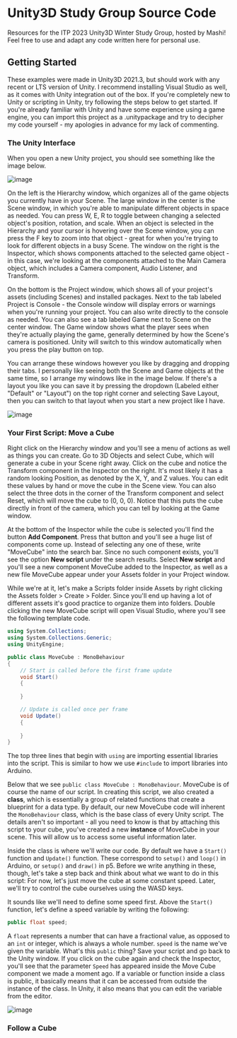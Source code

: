 # Unity3D Study Group Source Code
Resources for the ITP 2023 Unity3D Winter Study Group, hosted by Mashi! Feel free to use and adapt any code written here for personal use.

## Getting Started
These examples were made in Unity3D 2021.3, but should work with any recent or LTS version of Unity. I recommend installing Visual Studio as well, as it comes with Unity integration out of the box. If you're completely new to Unity or scripting in Unity, try following the steps below to get started. If you're already familiar with Unity and have some experience using a game engine, you can import this project as a .unitypackage and try to decipher my code yourself - my apologies in advance for my lack of commenting.

### The Unity Interface
When you open a new Unity project, you should see something like the image below. 

![image](https://user-images.githubusercontent.com/43973044/211072560-bcc153e1-73e7-436d-b1c1-3667f660fe94.png)

On the left is the Hierarchy window, which organizes all of the game objects you currently have in your Scene. The large window in the center is the Scene window, in which you're able to manipulate different objects in space as needed. You can press W, E, R to toggle between changing a selected object's position, rotation, and scale. When an object is selected in the Hierarchy and your cursor is hovering over the Scene window, you can press the F key to zoom into that object - great for when you're trying to look for different objects in a busy Scene. The window on the right is the Inspector, which shows components attached to the selected game object - in this case, we're looking at the components attached to the Main Camera object, which includes a Camera component, Audio Listener, and Transform. 

On the bottom is the Project window, which shows all of your project's assets (including Scenes) and installed packages. Next to the tab labeled Project is Console - the Console window will display errors or warnings when you're running your project. You can also write directly to the console as needed. You can also see a tab labeled Game next to Scene on the center window. The Game window shows what the player sees when they're actually playing the game, generally determined by how the Scene's camera is positioned. Unity will switch to this window automatically when you press the play button on top. 

You can arrange these windows however you like by dragging and dropping their tabs. I personally like seeing both the Scene and Game objects at the same time, so I arrange my windows like in the image below. If there's a layout you like you can save it by pressing the dropdown (Labeled either "Default" or "Layout") on the top right corner and selecting Save Layout, then you can switch to that layout when you start a new project like I have.   

![image](https://user-images.githubusercontent.com/43973044/211072620-a3b5e8b3-a71c-49f8-aaa5-009731d1614d.png)

### Your First Script: Move a Cube

Right click on the Hierarchy window and you'll see a menu of actions as well as things you can create. Go to 3D Objects and select Cube, which will generate a cube in your Scene right away. Click on the cube and notice the Transform component in the Inspector on the right. It's most likely it has a random looking Position, as denoted by the X, Y, and Z values. You can edit these values by hand or move the cube in the Scene view. You can also select the three dots in the corner of the Transform component and select Reset, which will move the cube to (0, 0, 0). Notice that this puts the cube directly in front of the camera, which you can tell by looking at the Game window.

At the bottom of the Inspector while the cube is selected you'll find the button **Add Component**. Press that button and you'll see a huge list of components come up. Instead of selecting any one of these, write "MoveCube" into the search bar. Since no such component exists, you'll see the option **New script** under the search results. Select **New script** and you'll see a new component MoveCube added to the Inspector, as well as a new file MoveCube appear under your Assets folder in your Project window. 

While we're at it, let's make a Scripts folder inside Assets by right clicking the Assets folder > Create > Folder. Since you'll end up having a lot of different assets it's good practice to organize them into folders. Double clicking the new MoveCube script will open Visual Studio, where you'll see the following template code.

```cs
using System.Collections;
using System.Collections.Generic;
using UnityEngine;

public class MoveCube : MonoBehaviour
{
    // Start is called before the first frame update
    void Start()
    {
        
    }

    // Update is called once per frame
    void Update()
    {
        
    }
}
```

The top three lines that begin with `using` are importing essential libraries into the script. This is similar to how we use `#include` to import libraries into Arduino. 

Below that we see `public class MoveCube : MonoBehaviour`. MoveCube is of course the name of our script. In creating this script, we also created a **class**, which is essentially a group of related functions that create a blueprint for a data type. By default, our new MoveCube code will inherent the `MonoBehaviour` class, which is the base class of every Unity script. The details aren't so important - all you need to know is that by attaching this script to your cube, you've created a new **instance** of MoveCube in your scene. This will allow us to access some useful information later.

Inside the class is where we'll write our code. By default we have a `Start()` function and `Update()` function. These correspond to `setup()` and `loop()` in Arduino, or `setup()` and `draw()` in p5. Before we write anything in these, though, let's take a step back and think about what we want to do in this script: For now, let's just move the cube at some constant speed. Later, we'll try to control the cube ourselves using the WASD keys.

It sounds like we'll need to define some speed first. Above the `Start()` function, let's define a speed variable by writing the following:
```cs
public float speed;
```

A `float` represents a number that can have a fractional value, as opposed to an `int` or integer, which is always a whole number. `speed` is the name we've given the variable. What's this `public` thing? Save your script and go back to the Unity window. If you click on the cube again and check the Inspector, you'll see that the parameter `Speed` has appeared inside the Move Cube component we made a moment ago. If a variable or function inside a class is public, it basically means that it can be accessed from outside the instance of the class. In Unity, it also means that you can edit the variable from the editor.  

![image](https://user-images.githubusercontent.com/43973044/211079455-4bee7461-5805-4207-a147-0281227013ec.png)


### Follow a Cube
